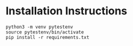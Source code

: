 # Installation Instructions

```shell
python3 -m venv pytestenv
source pytestenv/bin/activate
pip install -r requirements.txt
```

